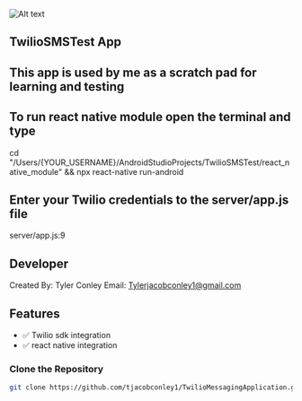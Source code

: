 ![Alt text](https://github.com/tjacobconley1/TwilioMessagingApplication/blob/main/app_demo.gif)

## TwilioSMSTest App 
## This app is used by me as a scratch pad for learning and testing

## To run react native module open the terminal and type
cd "/Users/{YOUR_USERNAME}/AndroidStudioProjects/TwilioSMSTest/react_native_module" && npx react-native run-android

## Enter your Twilio credentials to the server/app.js file
server/app.js:9

## Developer
Created By: Tyler Conley 
Email: Tylerjacobconley1@gmail.com

## Features
- ✅ Twilio sdk integration
- ✅ react native integration

### Clone the Repository
```sh
git clone https://github.com/tjacobconley1/TwilioMessagingApplication.git
